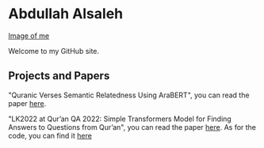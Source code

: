 # Abdullah Alsaleh

[Image of me](eps.leeds.ac.uk/site/custom_scripts/image.php?w=100&amp;h=100&amp;filename=3338_copy.jpg)

Welcome to my GitHub site.


## Projects and Papers

"Quranic Verses Semantic Relatedness Using AraBERT", you can read the paper [here](https://eprints.whiterose.ac.uk/172516/).

"LK2022 at Qur’an QA 2022: Simple Transformers Model for Finding Answers to Questions from Qur’an", you can read the paper [here](https://aclanthology.org/2022.osact-1.14/). As for the code, you can find it [here](https://github.com/AlsalehAbdullah/Quran_QA)


